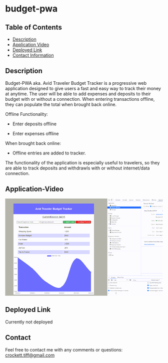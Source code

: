 # budget-pwa  

## Table of Contents
* [Description](#description)
* [Application Video](#link)
* [Deployed Link](#link)
* [Contact Information](#contact) 


## Description

Budget-PWA aka. Avid Traveler Budget Tracker is a progressive web application designed to give users a fast and easy way to track their money at anytime. The user will be able to add expenses and deposits to their budget with or without a connection. When entering transactions offline, they can populate the total when brought back online.

  Offline Functionality:

   * Enter deposits offline

   * Enter expenses offline

  When brought back online:

   * Offline entries are added to tracker. 
   
The functionality of the application is especially useful to travelers, so they are able to track deposits and withdrawls with or without internet/data connection.


## Application-Video

![image](https://github.com/tiffcrockett/budget-pwa/blob/main/public/assets/pwa-vide0.gif?)



## Deployed Link

Currently not deployed

## Contact 
Feel free to contact me with any comments or questions:
crockett.tiff@gmail.com

